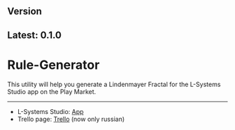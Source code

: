 ## Version
## Latest: 0.1.0

# Rule-Generator
This utility will help you generate a Lindenmayer Fractal for the L-Systems Studio app on the Play Market.
***
- L-Systems Studio: [App](https://play.google.com/store/apps/details?id=com.playposse.thomas.lindenmayer&hl=ru)
- Trello page: [Trello](https://trello.com/b/nKGpBzlW/rule-generator) (now only russian)